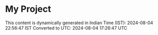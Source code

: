 # My Project

This content is dynamically generated in Indian Time (IST): 2024-08-04 22:56:47 IST
Converted to UTC: 2024-08-04 17:26:47 UTC
